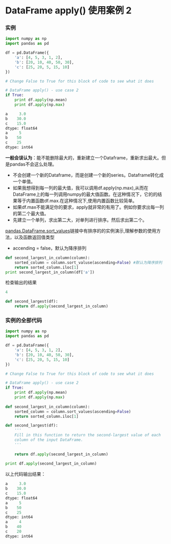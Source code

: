 # DataFrame apply() 使用案例 2



### 实例

```python
import numpy as np
import pandas as pd

df = pd.DataFrame({
    'a': [4, 5, 3, 1, 2],
    'b': [20, 10, 40, 50, 30],
    'c': [25, 20, 5, 15, 10]
})

# Change False to True for this block of code to see what it does

# DataFrame apply() - use case 2
if True:   
    print df.apply(np.mean)
    print df.apply(np.max)
```



```python
a     3.0
b    30.0
c    15.0
dtype: float64
a     5
b    50
c    25
dtype: int64
```



**一般会误认为**：能不能删除最大的，重新建立一个Dataframe，重新求出最大。但是pandas不会这么处理。

- 不会创建一个新的Dataframe，而是创建一个新的series。Dataframe转化成一个单值。
- 如果我想得到每一列的最大值，我可以调用df.apply(np.max),从而在DataFrame上的每一列调用numpy的最大值函数。在这种情况下，它的的结果等于内置函数df.max.在这种情况下,使用内置函数比较简单。
- 如果df.max不能满足你的要求，apply就非常的有用了。例如你要求出每一列的第二个最大值。
- 先建立一个单列，求出第二大，对单列进行排序。然后求出第二个。

[pandas.DataFrame.sort_values](https://pandas.pydata.org/pandas-docs/stable/generated/pandas.DataFrame.sort_values.html)链接中有排序的的实例演示,理解参数的使用方法，以及函数返回值类型

- accending  =  false，默认为降序排列

```python
def second_largest_in_column(column):
    sorted_column = column.sort_valuse(ascending=False) #默认为降序排列
    return sorted_column.iloc[1]
print second_largest_in_column(df['a'])
```

检查输出的结果

```python
4
```



```python
def second_largest(df):
    return df.apply(second_largest_in_column)
```



### 实例的全部代码

```python
import numpy as np
import pandas as pd

df = pd.DataFrame({
    'a': [4, 5, 3, 1, 2],
    'b': [20, 10, 40, 50, 30],
    'c': [25, 20, 5, 15, 10]
})

# Change False to True for this block of code to see what it does

# DataFrame apply() - use case 2
if True:   
    print df.apply(np.mean)
    print df.apply(np.max)
    
def second_largest_in_column(column):
    sorted_column = column.sort_values(ascending=False)
    return sorted_column.iloc[1]

def second_largest(df):
    '''
    Fill in this function to return the second-largest value of each 
    column of the input DataFrame.
    '''
    
    return df.apply(second_largest_in_column)
    
print df.apply(second_largest_in_column)
```

以上代码输出结果：

```python
a     3.0
b    30.0
c    15.0
dtype: float64
a     5
b    50
c    25
dtype: int64
a     4
b    40
c    20
dtype: int64
```


